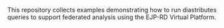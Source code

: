 This repository collects examples demonstrating how to run diastributes queries to support federated analysis using the EJP-RD Virtual Platform.

